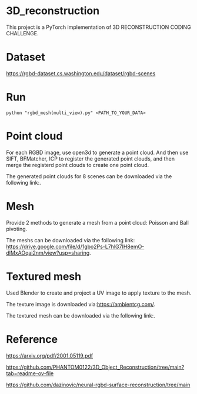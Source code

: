 # 3D_reconstruction
This project is a PyTorch implementation of 3D RECONSTRUCTION CODING CHALLENGE.

# Dataset
https://rgbd-dataset.cs.washington.edu/dataset/rgbd-scenes

# Run 
```python "rgbd_mesh(multi_view).py" <PATH_TO_YOUR_DATA>```

# Point cloud
For each RGBD image, use open3d to generate a point cloud. And then use SIFT, BFMatcher, ICP to register the generated point clouds, and then merge the registerd point clouds to create one point cloud.

The generated point clouds for 8 scenes can be downloaded via the following link:.

# Mesh
Provide 2 methods to generate a mesh from a point cloud: Poisson and Ball pivoting.

The meshs can be downloaded via the following link: https://drive.google.com/file/d/1gbo2Ps-L7hlG7IH8emO-dlMxAOqai2nm/view?usp=sharing.

# Textured mesh
Used Blender to create and project a UV image to apply texture to the mesh.

The texture image is downloaded via:https://ambientcg.com/.

The textured mesh can be downloaded via the following link:.

# Reference
https://arxiv.org/pdf/2001.05119.pdf

https://github.com/PHANTOM0122/3D_Object_Reconstruction/tree/main?tab=readme-ov-file

https://github.com/dazinovic/neural-rgbd-surface-reconstruction/tree/main
